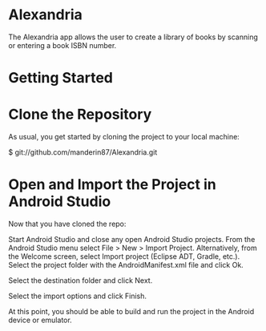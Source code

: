 # Alexandria

The Alexandria app allows the user to create a library of books by scanning or entering a book ISBN number.

# Getting Started

# Clone the Repository

As usual, you get started by cloning the project to your local machine:

$ git://github.com/manderin87/Alexandria.git

# Open and Import the Project in Android Studio

Now that you have cloned the repo:

Start Android Studio and close any open Android Studio projects.
From the Android Studio menu select File > New > Import Project.
Alternatively, from the Welcome screen, select Import project (Eclipse ADT, Gradle, etc.).
Select the project folder with the AndroidManifest.xml file and click Ok.

Select the destination folder and click Next.

Select the import options and click Finish.

At this point, you should be able to build and run the project in the Android device or emulator.
